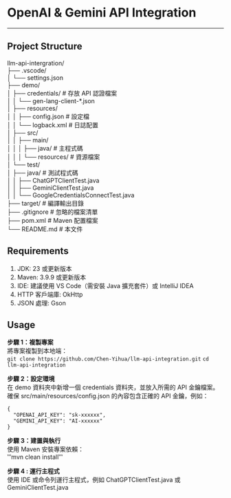 # OpenAI & Gemini API Integration  
-----------------------------------
## Project Structure 
llm-api-intergration/  
├── .vscode/  
│   └── settings.json  
├── demo/  
│   ├── credentials/          # 存放 API 認證檔案  
│   │   └── gen-lang-client-*.json  
│   ├── resources/  
│   │   ├── config.json       # 設定檔  
│   │   └── logback.xml       # 日誌配置  
│   ├── src/  
│   │   ├── main/  
│   │   │   ├── java/         # 主程式碼  
│   │   │   └── resources/    # 資源檔案  
│   └── test/  
│       ├── java/             # 測試程式碼  
│       │   ├── ChatGPTClientTest.java  
│       │   ├── GeminiClientTest.java  
│       │   └── GoogleCredentialsConnectTest.java  
├── target/                    # 編譯輸出目錄  
├── .gitignore                 # 忽略的檔案清單  
├── pom.xml                    # Maven 配置檔案  
└── README.md                  # 本文件  

## Requirements  
1. JDK: 23 或更新版本
2. Maven: 3.9.9 或更新版本
3. IDE: 建議使用 VS Code（需安裝 Java 擴充套件）或 IntelliJ IDEA
4. HTTP 客戶端庫: OkHttp
5. JSON 處理: Gson
   
## Usage
**步驟 1：複製專案**  
將專案複製到本地端：  
```git clone https://github.com/Chen-Yihua/llm-api-integration.git```
```cd llm-api-integration```

**步驟 2：設定環境**  
在 demo 資料夾中新增一個 credentials 資料夾，並放入所需的 API 金鑰檔案。  
確保 src/main/resources/config.json 的內容包含正確的 API 金鑰，例如：  
```
{  
  "OPENAI_API_KEY": "sk-xxxxxx",  
  "GEMINI_API_KEY": "AI-xxxxxx"  
}
```

**步驟 3：建置與執行**   
使用 Maven 安裝專案依賴：    
‵‵‵mvn clean install‵‵‵

**步驟 4 : 運行主程式**  
使用 IDE 或命令列運行主程式，例如 ChatGPTClientTest.java 或 GeminiClientTest.java  
